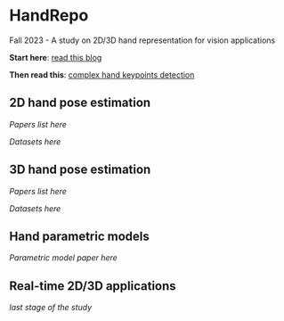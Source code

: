 # HandRepo
Fall 2023 - A study on 2D/3D hand representation for vision applications

**Start here**: [read this blog](https://towardsdatascience.com/gentle-introduction-to-2d-hand-pose-estimation-approach-explained-4348d6d79b11)

**Then read this**: [complex hand keypoints detection](https://arxiv.org/pdf/1704.07809)

## 2D hand pose estimation

*Papers list here*

*Datasets here*

## 3D hand pose estimation

*Papers list here*

*Datasets here*

## Hand parametric models

*Parametric model paper here*

## Real-time 2D/3D applications

*last stage of the study*

